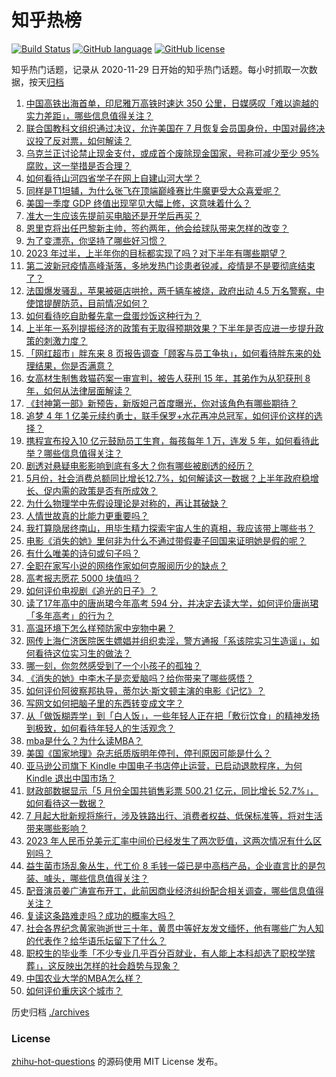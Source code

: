 # 知乎热榜
[![Build Status](https://github.com/ToWeLong/zhihu-hot-questions/workflows/CI/badge.svg)](https://github.com/ToWeLong/zhihu-hot-questions/actions)
[![GitHub language](https://img.shields.io/badge/language-golang-orange.svg)](https://golang.org/)
[![GitHub license](https://img.shields.io/github/license/ToWeLong/zhihu-hot-questions)](https://github.com/ToWeLong/zhihu-hot-questions/blob/main/LICENSE)

知乎热门话题，记录从 2020-11-29 日开始的知乎热门话题。每小时抓取一次数据，按天[归档](./archives)

<!-- BEGIN -->

1. [中国高铁出海首单，印尼雅万高铁时速达 350 公里，日媒感叹「难以逾越的实力差距」，哪些信息值得关注？](https://www.zhihu.com/question/609596590)
1. [联合国教科文组织通过决议，允许美国在 7 月恢复会员国身份，中国对最终决议投了反对票，如何解读？](https://www.zhihu.com/question/609689310)
1. [乌克兰正讨论禁止现金支付，或成首个废除现金国家，号称可减少至少 95% 腐败，这一举措是否合理？](https://www.zhihu.com/question/609605756)
1. [如何看待山河四省学子在网上自建山河大学？](https://www.zhihu.com/question/609297089)
1. [同样是T1坦辅，为什么张飞在顶端巅峰赛比牛魔更受大众喜爱呢？](https://www.zhihu.com/question/584112807)
1. [美国一季度 GDP 终值出现罕见大幅上修，这意味着什么？](https://www.zhihu.com/question/609552412)
1. [准大一生应该先提前买电脑还是开学后再买？](https://www.zhihu.com/question/609719019)
1. [恩里克将出任巴黎新主帅，签约两年，他会给球队带来怎样的改变？](https://www.zhihu.com/question/609604604)
1. [为了变漂亮，你坚持了哪些好习惯？](https://www.zhihu.com/question/268216399)
1. [2023 年过半，上半年你的目标都实现了吗？对下半年有哪些期望？](https://www.zhihu.com/question/609642988)
1. [第二波新冠疫情高峰渐落，多地发热门诊患者锐减，疫情是不是要彻底结束了？](https://www.zhihu.com/question/609552213)
1. [法国爆发骚乱，苹果被砸店哄抢，两千辆车被烧，政府出动 4.5 万名警察，中使馆提醒防范，目前情况如何？](https://www.zhihu.com/question/609749253)
1. [如何看待吃自助餐先拿一盘蛋炒饭这种行为？](https://www.zhihu.com/question/440916537)
1. [上半年一系列提振经济的政策有无取得预期效果？下半年是否应进一步提升政策的刺激力度？](https://www.zhihu.com/question/609604657)
1. [「网红超市」胖东来 8 页报告调查「顾客与员工争执」，如何看待胖东来的处理结果，你是否满意？](https://www.zhihu.com/question/609604339)
1. [女高材生制售救猫药案一审宣判，被告人获刑 15 年，其弟作为从犯获刑 8 年，如何从法律层面解读？](https://www.zhihu.com/question/609607796)
1. [《封神第一部》新预告，新版妲己首度曝光，你对该角色有哪些期待？](https://www.zhihu.com/question/609357109)
1. [追梦 4 年 1 亿美元续约勇士，联手保罗+水花再冲总冠军，如何评价这样的选择？](https://www.zhihu.com/question/609730955)
1. [携程宣布投入10 亿元鼓励员工生育，每孩每年 1 万，连发 5 年，如何看待此举？哪些信息值得关注？](https://www.zhihu.com/question/609559160)
1. [剧透对悬疑电影影响到底有多大？你有哪些被剧透的经历？](https://www.zhihu.com/question/607981887)
1. [5月份，社会消费总额同比增长12.7%，如何解读这一数据？上半年政府稳增长、促内需的政策是否有所成效？](https://www.zhihu.com/question/609606063)
1. [为什么物理学中先假设理论是对称的，再让其破缺？](https://www.zhihu.com/question/609401387)
1. [人情世故真的比能力更重要吗？](https://www.zhihu.com/question/607551898)
1. [我打算隐居终南山，用毕生精力探索宇宙人生的真相，我应该带上哪些书？](https://www.zhihu.com/question/604728024)
1. [电影《消失的她》里何非为什么不通过带假妻子回国来证明她是假的呢？](https://www.zhihu.com/question/608063314)
1. [有什么唯美的诗句或句子吗？](https://www.zhihu.com/question/605994946)
1. [全职在家写小说的网络作家如何克服阅历少的缺点？](https://www.zhihu.com/question/582107281)
1. [高考报志愿花 5000 块值吗？](https://www.zhihu.com/question/603639824)
1. [如何评价电视剧《追光的日子》？](https://www.zhihu.com/question/608753108)
1. [读了17年高中的唐尚珺今年高考 594 分，并决定去读大学，如何评价唐尚珺「多年高考」的行为？](https://www.zhihu.com/question/609651139)
1. [高温环境下怎么样预防家中宠物中暑？](https://www.zhihu.com/question/545306427)
1. [网传上海仁济医院医生嫖娼并组织卖淫，警方通报「系该院实习生造谣」，如何看待这位实习生的做法？](https://www.zhihu.com/question/609539743)
1. [哪一刻，你忽然感受到了一个小孩子的孤独？](https://www.zhihu.com/question/328857889)
1. [《消失的她》中李木子是恋爱脑吗？给你带来了哪些感悟？](https://www.zhihu.com/question/609300119)
1. [如何评价阿彼察邦执导，蒂尔达·斯文顿主演的电影《记忆》？](https://www.zhihu.com/question/472550707)
1. [写网文如何把脑子里的东西转变成文字？](https://www.zhihu.com/question/608353761)
1. [从「做饭糊弄学」到「白人饭」，一些年轻人正在把「敷衍饮食」的精神发扬到极致，如何看待年轻人的生活观念？](https://www.zhihu.com/question/609598856)
1. [mba是什么？为什么读MBA？](https://www.zhihu.com/question/440312189)
1. [美国《国家地理》杂志纸质版明年停刊，停刊原因可能是什么？](https://www.zhihu.com/question/609610373)
1. [亚马逊公司旗下 Kindle 中国电子书店停止运营，已启动退款程序，为何 Kindle 退出中国市场？](https://www.zhihu.com/question/609622371)
1. [财政部数据显示「5 月份全国共销售彩票 500.21 亿元，同比增长 52.7%」，如何看待这一数据？](https://www.zhihu.com/question/609601825)
1. [7 月起大批新规将施行，涉及铁路出行、消费者权益、低保标准等，将对生活带来哪些影响？](https://www.zhihu.com/question/609544589)
1. [2023 年人民币兑美元汇率中间价已经发生了两次贬值，这两次情况有什么区别吗？](https://www.zhihu.com/question/609662293)
1. [益生菌市场乱象丛生，代工价 8 毛钱一袋已是中高档产品，企业直言比的是包装、噱头，哪些信息值得关注？](https://www.zhihu.com/question/609147169)
1. [配音演员姜广涛宣布开工，此前因商业经济纠纷配合相关调查，哪些信息值得关注？](https://www.zhihu.com/question/609395807)
1. [复读这条路难走吗？成功的概率大吗？](https://www.zhihu.com/question/608781797)
1. [社会各界纪念黄家驹逝世三十年，黄贯中等好友发文缅怀，他有哪些广为人知的代表作？给华语乐坛留下了什么？](https://www.zhihu.com/question/609585703)
1. [职校生的毕业季「不少专业几乎百分百就业，有人能上本科却选了职校学殡葬」，这反映出怎样的社会趋势与现象？](https://www.zhihu.com/question/609600942)
1. [中国农业大学的MBA怎么样？](https://www.zhihu.com/question/285064008)
1. [如何评价重庆这个城市？](https://www.zhihu.com/question/20715754)

<!-- END -->

历史归档 [./archives](./archives)


### License
[zhihu-hot-questions](https://github.com/towelong/zhihu-hot-questions) 的源码使用 MIT License 发布。